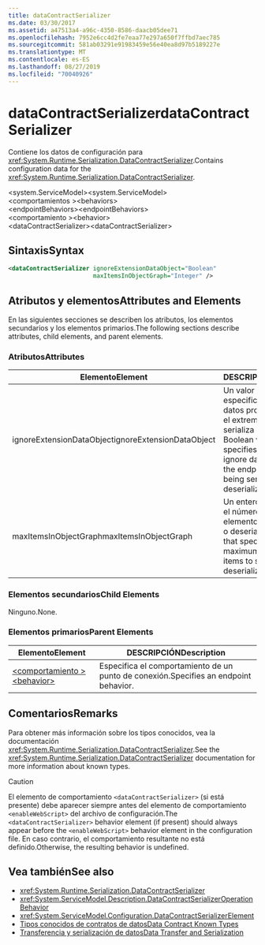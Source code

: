 ```yaml
---
title: dataContractSerializer
ms.date: 03/30/2017
ms.assetid: a47513a4-a96c-4350-8586-daacb05dee71
ms.openlocfilehash: 7952e6cc4d2fe7eaa77e297a650f7ffbd7aec785
ms.sourcegitcommit: 581ab03291e91983459e56e40ea8d97b5189227e
ms.translationtype: MT
ms.contentlocale: es-ES
ms.lasthandoff: 08/27/2019
ms.locfileid: "70040926"
---
```

# <a name="datacontractserializer"></a><span data-ttu-id="5f530-102">dataContractSerializer</span><span class="sxs-lookup"><span data-stu-id="5f530-102">dataContractSerializer</span></span>
<span data-ttu-id="5f530-103">Contiene los datos de configuración para <xref:System.Runtime.Serialization.DataContractSerializer>.</span><span class="sxs-lookup"><span data-stu-id="5f530-103">Contains configuration data for the <xref:System.Runtime.Serialization.DataContractSerializer>.</span></span>  
  
 <span data-ttu-id="5f530-104">\<system.ServiceModel></span><span class="sxs-lookup"><span data-stu-id="5f530-104">\<system.ServiceModel></span></span>  
<span data-ttu-id="5f530-105">\<comportamientos ></span><span class="sxs-lookup"><span data-stu-id="5f530-105">\<behaviors></span></span>  
<span data-ttu-id="5f530-106">\<endpointBehaviors></span><span class="sxs-lookup"><span data-stu-id="5f530-106">\<endpointBehaviors></span></span>  
<span data-ttu-id="5f530-107">\<comportamiento ></span><span class="sxs-lookup"><span data-stu-id="5f530-107">\<behavior></span></span>  
<span data-ttu-id="5f530-108">\<dataContractSerializer></span><span class="sxs-lookup"><span data-stu-id="5f530-108">\<dataContractSerializer></span></span>  
  
## <a name="syntax"></a><span data-ttu-id="5f530-109">Sintaxis</span><span class="sxs-lookup"><span data-stu-id="5f530-109">Syntax</span></span>  
  
```xml  
<dataContractSerializer ignoreExtensionDataObject="Boolean"
                        maxItemsInObjectGraph="Integer" />
```  
  
## <a name="attributes-and-elements"></a><span data-ttu-id="5f530-110">Atributos y elementos</span><span class="sxs-lookup"><span data-stu-id="5f530-110">Attributes and Elements</span></span>  
 <span data-ttu-id="5f530-111">En las siguientes secciones se describen los atributos, los elementos secundarios y los elementos primarios.</span><span class="sxs-lookup"><span data-stu-id="5f530-111">The following sections describe attributes, child elements, and parent elements.</span></span>  
  
### <a name="attributes"></a><span data-ttu-id="5f530-112">Atributos</span><span class="sxs-lookup"><span data-stu-id="5f530-112">Attributes</span></span>  
  
|<span data-ttu-id="5f530-113">Elemento</span><span class="sxs-lookup"><span data-stu-id="5f530-113">Element</span></span>|<span data-ttu-id="5f530-114">DESCRIPCIÓN</span><span class="sxs-lookup"><span data-stu-id="5f530-114">Description</span></span>|  
|-------------|-----------------|  
|<span data-ttu-id="5f530-115">ignoreExtensionDataObject</span><span class="sxs-lookup"><span data-stu-id="5f530-115">ignoreExtensionDataObject</span></span>|<span data-ttu-id="5f530-116">Un valor booleano que especifica si se omiten los datos proporcionados por el extremo, cuando se serializa o deserializa.</span><span class="sxs-lookup"><span data-stu-id="5f530-116">A Boolean value that specifies whether to ignore data supplied by the endpoint, when it is being serialized or deserialized.</span></span>|  
|<span data-ttu-id="5f530-117">maxItemsInObjectGraph</span><span class="sxs-lookup"><span data-stu-id="5f530-117">maxItemsInObjectGraph</span></span>|<span data-ttu-id="5f530-118">Un entero que especifica el número máximo de elementos para serializar o deserializar.</span><span class="sxs-lookup"><span data-stu-id="5f530-118">An integer that specifies the maximum number of items to serialize or deserialize.</span></span>|  
  
### <a name="child-elements"></a><span data-ttu-id="5f530-119">Elementos secundarios</span><span class="sxs-lookup"><span data-stu-id="5f530-119">Child Elements</span></span>  
 <span data-ttu-id="5f530-120">Ninguno.</span><span class="sxs-lookup"><span data-stu-id="5f530-120">None.</span></span>  
  
### <a name="parent-elements"></a><span data-ttu-id="5f530-121">Elementos primarios</span><span class="sxs-lookup"><span data-stu-id="5f530-121">Parent Elements</span></span>  
  
|<span data-ttu-id="5f530-122">Elemento</span><span class="sxs-lookup"><span data-stu-id="5f530-122">Element</span></span>|<span data-ttu-id="5f530-123">DESCRIPCIÓN</span><span class="sxs-lookup"><span data-stu-id="5f530-123">Description</span></span>|  
|-------------|-----------------|  
|[<span data-ttu-id="5f530-124">\<comportamiento ></span><span class="sxs-lookup"><span data-stu-id="5f530-124">\<behavior></span></span>](behavior-of-endpointbehaviors.md)|<span data-ttu-id="5f530-125">Especifica el comportamiento de un punto de conexión.</span><span class="sxs-lookup"><span data-stu-id="5f530-125">Specifies an endpoint behavior.</span></span>|  
  
## <a name="remarks"></a><span data-ttu-id="5f530-126">Comentarios</span><span class="sxs-lookup"><span data-stu-id="5f530-126">Remarks</span></span>  
 <span data-ttu-id="5f530-127">Para obtener más información sobre los tipos conocidos, vea la documentación <xref:System.Runtime.Serialization.DataContractSerializer>.</span><span class="sxs-lookup"><span data-stu-id="5f530-127">See the <xref:System.Runtime.Serialization.DataContractSerializer> documentation for more information about known types.</span></span>  
  
> [!CAUTION]
> <span data-ttu-id="5f530-128">El elemento de comportamiento `<dataContractSerializer>` (si está presente) debe aparecer siempre antes del elemento de comportamiento `<enableWebScript>` del archivo de configuración.</span><span class="sxs-lookup"><span data-stu-id="5f530-128">The `<dataContractSerializer>` behavior element (if present) should always appear before the `<enableWebScript>` behavior element in the configuration file.</span></span> <span data-ttu-id="5f530-129">En caso contrario, el comportamiento resultante no está definido.</span><span class="sxs-lookup"><span data-stu-id="5f530-129">Otherwise, the resulting behavior is undefined.</span></span>  
  
## <a name="see-also"></a><span data-ttu-id="5f530-130">Vea también</span><span class="sxs-lookup"><span data-stu-id="5f530-130">See also</span></span>

- <xref:System.Runtime.Serialization.DataContractSerializer>
- <xref:System.ServiceModel.Description.DataContractSerializerOperationBehavior>
- <xref:System.ServiceModel.Configuration.DataContractSerializerElement>
- [<span data-ttu-id="5f530-131">Tipos conocidos de contratos de datos</span><span class="sxs-lookup"><span data-stu-id="5f530-131">Data Contract Known Types</span></span>](../../../wcf/feature-details/data-contract-known-types.md)
- [<span data-ttu-id="5f530-132">Transferencia y serialización de datos</span><span class="sxs-lookup"><span data-stu-id="5f530-132">Data Transfer and Serialization</span></span>](../../../wcf/feature-details/data-transfer-and-serialization.md)
